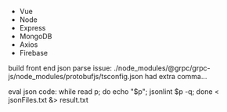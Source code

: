 - Vue
- Node
- Express
- MongoDB
- Axios
- Firebase

build front end json parse issue:
./node_modules/@grpc/grpc-js/node_modules/protobufjs/tsconfig.json
had extra comma...

eval json code: while read p; do echo "$p"; jsonlint $p -q; done < jsonFiles.txt &> result.txt